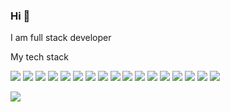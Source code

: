### Hi 👋 
I am full stack developer


My tech stack

<img src="https://img.shields.io/badge/HTML-000?style=for-the-badge&logo=Html5&logoColor=FFFF00"/> <img src="https://img.shields.io/badge/CSS-000?style=for-the-badge&logo=CSS3&logoColor=blue"/> <img src="https://img.shields.io/badge/javascript-000?style=for-the-badge&logo=javascript&logoColor=FFFF00"/> <img src="https://img.shields.io/badge/Java-000?style=for-the-badge&logo=java&logoColor=FFFF00"/> <img src="https://img.shields.io/badge/Java Spring-000?style=for-the-badge&logo=spring&logoColor=00FF7F"/> <img src="https://img.shields.io/badge/C++-000?style=for-the-badge&logo=&logoColor=blue"/> <img src="https://img.shields.io/badge/cisco Packet Tracer-000?style=for-the-badge&logo=cisco&logoColor=fff"/> <img src="https://img.shields.io/badge/Git-000?style=for-the-badge&logo=git&logoColor=red"/> <img src="https://img.shields.io/badge/GitHub-000?style=for-the-badge&logo=github&logoColor=fff"/> <img src="https://img.shields.io/badge/GitLab-000?style=for-the-badge&logo=gitlab&logoColor=FF4500"/> <img src="https://img.shields.io/badge/Figma-000?style=for-the-badge&logo=figma&logoColor=fff"/> <img src="https://img.shields.io/badge/Photoshop-000?style=for-the-badge&logo=adobephotoshop&logoColor=blue"/> <img src="https://img.shields.io/badge/illustrator-000?style=for-the-badge&logo=adobeillustrator&logoColor=8B4513"/> <img src="https://img.shields.io/badge/blender-000?style=for-the-badge&logo=blender&logoColor=8B4513"/> <img src="https://img.shields.io/badge/linux-000?style=for-the-badge&logo=linux&logoColor=fff"/> <img src="https://img.shields.io/badge/Python-000?style=for-the-badge&logo=python&logoColor=ff000"/> <img src="https://img.shields.io/badge/PHP-000?style=for-the-badge&logo=php&logoColor=483D8B"/>





<img src="https://img.shields.io/badge/НАДПИСЬ НА БЕЙДЖЕ-ЦВЕТ ФОНА?style=for-the-badge&logo=НАЗВАНИЕ ЛОГОТИПА&logoColor=ЦВЕТ ЛОГОТИПА"/>
